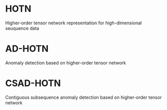 # HOTN
 Higher-order tensor network representation for high-dimensional seuquence data

# AD-HOTN
Anomaly detection based on higher-order tensor network

# CSAD-HOTN
Contiguous subsequence anomaly detection based on higher-order tensor network


<!-- # Citation

If you use the code in this repo, please cite the following paper:
```
@article{niu2019smartbullets,
  title={SmartBullets: A Cloud-Assisted Bullet Screen Filter based on Deep Learning},
  author={Niu, Haoran and Li, Jiangnan and Zhao, Yu},
  journal={arXiv preprint arXiv:1905.05925},
  year={2019}
}
``` -->
